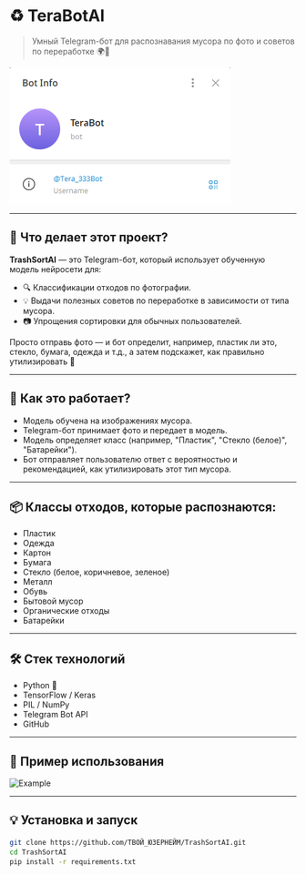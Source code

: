 # ♻️ TeraBotAI

> Умный Telegram-бот для распознавания мусора по фото и советов по переработке 🌍📸

![Preview](https://github.com/Ra1ny7/TrashSortAI/raw/main/1.png)

---

## 🤖 Что делает этот проект?

**TrashSortAI** — это Telegram-бот, который использует обученную модель нейросети для:
- 🔍 Классификации отходов по фотографии.
- 💡 Выдачи полезных советов по переработке в зависимости от типа мусора.
- 📷 Упрощения сортировки для обычных пользователей.

Просто отправь фото — и бот определит, например, пластик ли это, стекло, бумага, одежда и т.д., а затем подскажет, как правильно утилизировать 💪

---

## 🚀 Как это работает?

- Модель обучена на изображениях мусора.
- Telegram-бот принимает фото и передает в модель.
- Модель определяет класс (например, "Пластик", "Стекло (белое)", "Батарейки").
- Бот отправляет пользователю ответ с вероятностью и рекомендацией, как утилизировать этот тип мусора.

---

## 📦 Классы отходов, которые распознаются:

- Пластик
- Одежда
- Картон
- Бумага
- Стекло (белое, коричневое, зеленое)
- Металл
- Обувь
- Бытовой мусор
- Органические отходы
- Батарейки

---

## 🛠 Стек технологий

- Python 🐍
- TensorFlow / Keras
- PIL / NumPy
- Telegram Bot API
- GitHub

---

## 📸 Пример использования

![Example](https://github.com/ra1ny/TrashSortAI/raw/main/2.png)

---

## 💡 Установка и запуск

```bash
git clone https://github.com/ТВОЙ_ЮЗЕРНЕЙМ/TrashSortAI.git
cd TrashSortAI
pip install -r requirements.txt
